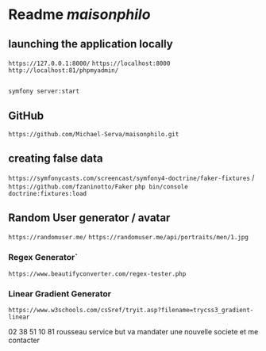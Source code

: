 # Readme *maisonphilo*

## launching the application locally
`https://127.0.0.1:8000/`
`https://localhost:8000`
`http://localhost:81/phpmyadmin/`

```bash

symfony server:start
```
## GitHub
`https://github.com/Michael-Serva/maisonphilo.git` 

## creating false data 
`https://symfonycasts.com/screencast/symfony4-doctrine/faker-fixtures` / `https://github.com/fzaninotto/Faker`
`php bin/console doctrine:fixtures:load`

## Random User generator / avatar 
`https://randomuser.me/`
`https://randomuser.me/api/portraits/men/1.jpg` <!-- images range from 0 to 100 for men or woman -->

### Regex Generator`
`https://www.beautifyconverter.com/regex-tester.php`

### Linear Gradient Generator
`https://www.w3schools.com/csSref/tryit.asp?filename=trycss3_gradient-linear`

02 38 51 10 81
rousseau service
but va mandater une nouvelle societe et me contacter
